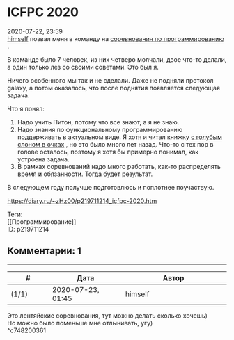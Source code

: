 ICFPC 2020
==========

  
2020-07-22, 23:59  
  [himself](http://himself.diary.ru "void")  позвал меня в команду на  [соревнования по программированию](https://ru.wikipedia.org/wiki/ICFP_Programming_Contest)  .   
   
 В команде было 7 человек, из них четверо молчали, двое что-то делали, а один только лез со своими советами. Это был я.   
   
 Ничего особенного мы так и не сделали. Даже не подняли протокол galaxy, а потом оказалось, что после поднятия появляется следующая задача.   
   
 Что я понял:   
 1. Надо учить Питон, потому что все знают, а я не знаю.   
 2. Надо знания по функциональному программированию поддерживать в актуальном виде. Я хотя и читал книжку  [с голубым слоном в очках](Миран%20Липовача%20%20Изучай%20Haskell%20во%20имя%20добра!)  , но это было много лет назад. Что-то с тех пор в голове осталось, поэтому я хотя бы примерно понимал, как устроена задача.   
 3. В рамках соревнований надо много работать, как-то распределять время и обязанности. Тогда будет результат.   
   
 В следующем году получше подготовлюсь и поплотнее поучаствую.   
  
<https://diary.ru/~zHz00/p219711214_icfpc-2020.htm>  
  
Теги:  
[[Программирование]]  
ID: p219711214  


Комментарии: 1
--------------

  


---



|         #         |              Дата              |                     Автор                     |           ID           |
| --- | --- | --- | --- |
| (1/1) | 2020-07-23, 01:45 | himself | c748200361 |

  
 Это лентяйские соревнования, тут можно делать сколько хочешь)   
 Но можно было поменьше мне отлынивать, угу)   
 ^c748200361